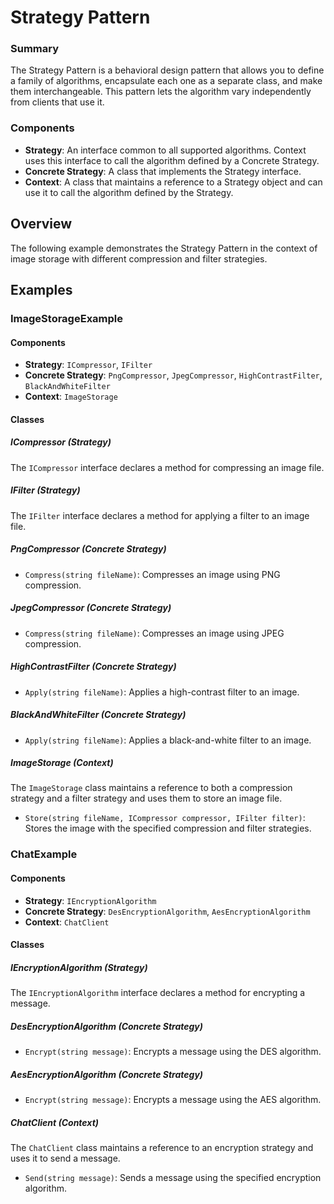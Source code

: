﻿# Strategy Pattern

### Summary

The Strategy Pattern is a behavioral design pattern that allows you to define a family of algorithms, encapsulate each one as a separate class, and make them interchangeable. This pattern lets the algorithm vary independently from clients that use it.

### Components

- **Strategy**: An interface common to all supported algorithms. Context uses this interface to call the algorithm defined by a Concrete Strategy.
- **Concrete Strategy**: A class that implements the Strategy interface.
- **Context**: A class that maintains a reference to a Strategy object and can use it to call the algorithm defined by the Strategy.

## Overview

The following example demonstrates the Strategy Pattern in the context of image storage with different compression and filter strategies.

## Examples

### ImageStorageExample

#### Components

- **Strategy**: `ICompressor`, `IFilter`
- **Concrete Strategy**: `PngCompressor`, `JpegCompressor`, `HighContrastFilter`, `BlackAndWhiteFilter`
- **Context**: `ImageStorage`

#### Classes

##### ICompressor (Strategy)

The `ICompressor` interface declares a method for compressing an image file.

##### IFilter (Strategy)

The `IFilter` interface declares a method for applying a filter to an image file.

##### PngCompressor (Concrete Strategy)

- `Compress(string fileName)`: Compresses an image using PNG compression.

##### JpegCompressor (Concrete Strategy)

- `Compress(string fileName)`: Compresses an image using JPEG compression.

##### HighContrastFilter (Concrete Strategy)

- `Apply(string fileName)`: Applies a high-contrast filter to an image.

##### BlackAndWhiteFilter (Concrete Strategy)

- `Apply(string fileName)`: Applies a black-and-white filter to an image.

##### ImageStorage (Context)

The `ImageStorage` class maintains a reference to both a compression strategy and a filter strategy and uses them to store an image file.

- `Store(string fileName, ICompressor compressor, IFilter filter)`: Stores the image with the specified compression and filter strategies.

### ChatExample

#### Components

- **Strategy**: `IEncryptionAlgorithm`
- **Concrete Strategy**: `DesEncryptionAlgorithm`, `AesEncryptionAlgorithm`
- **Context**: `ChatClient`

#### Classes

##### IEncryptionAlgorithm (Strategy)

The `IEncryptionAlgorithm` interface declares a method for encrypting a message.

##### DesEncryptionAlgorithm (Concrete Strategy)

- `Encrypt(string message)`: Encrypts a message using the DES algorithm.

##### AesEncryptionAlgorithm (Concrete Strategy)

- `Encrypt(string message)`: Encrypts a message using the AES algorithm.

##### ChatClient (Context)

The `ChatClient` class maintains a reference to an encryption strategy and uses it to send a message.

- `Send(string message)`: Sends a message using the specified encryption algorithm.